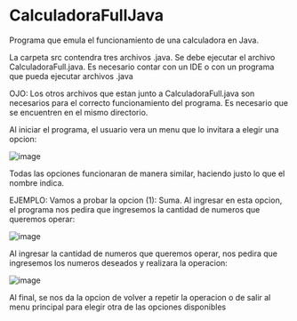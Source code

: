 # CalculadoraFullJava
Programa que emula el funcionamiento de una calculadora en Java.

La carpeta src contendra tres archivos .java. Se debe ejecutar el archivo CalculadoraFull.java. Es necesario contar con un IDE o con un programa que pueda ejecutar archivos .java

OJO: Los otros archivos que estan junto a CalculadoraFull.java son necesarios para el correcto funcionamiento del programa. Es necesario que se encuentren en el mismo directorio.

Al iniciar el programa, el usuario vera un menu que lo invitara a elegir una opcion:

![image](https://user-images.githubusercontent.com/107152796/174149419-221a5326-dfed-4682-87be-26bd28ea38ad.png)

Todas las opciones funcionaran de manera similar, haciendo justo lo que el nombre indica.

EJEMPLO: Vamos a probar la opcion (1): Suma. Al ingresar en esta opcion, el programa nos pedira que ingresemos la cantidad de numeros que queremos operar:

![image](https://user-images.githubusercontent.com/107152796/174149674-20a87de0-4056-437c-bbb9-36f793dec39c.png)

Al ingresar la cantidad de numeros que queremos operar, nos pedira que ingresemos los numeros deseados y realizara la operacion:

![image](https://user-images.githubusercontent.com/107152796/174149823-39ccf3e3-0666-4957-a076-04e6f5337852.png)

Al final, se nos da la opcion de volver a repetir la operacion o de salir al menu principal para elegir otra de las opciones disponibles
